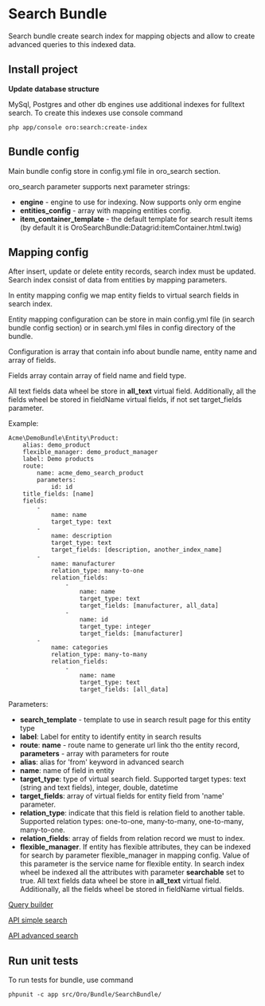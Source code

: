Search Bundle
========================

Search bundle create search index for mapping objects and allow to create advanced queries to this indexed data.

Install project
----------------------------------

**Update database structure**

MySql, Postgres and other db engines use additional indexes for fulltext search. To create this indexes use console command

    php app/console oro:search:create-index

Bundle config
----------------------------------

Main bundle config store in config.yml file in oro_search section.

oro_search parameter supports next parameter strings:

- **engine** - engine to use for indexing. Now supports only orm engine
- **entities_config** - array with mapping entities config.
- **item_container_template** - the default template for search result items (by default it is OroSearchBundle:Datagrid:itemContainer.html.twig)

Mapping config
----------------------------------

After insert, update or delete entity records, search index must be updated. Search index consist of data from entities by mapping parameters.

In entity mapping config we map entity fields to virtual search fields in search index.

Entity mapping configuration can be store in main config.yml file (in search bundle config section) or in search.yml files in config directory of the bundle.

Configuration is array that contain info about bundle name, entity name and array of fields.

Fields array contain array of field name and field type.

All text fields data wheel be store in **all_text** virtual field. Additionally, all the fields wheel be stored in fieldName virtual fields, if not set target_fields parameter.

Example:

    Acme\DemoBundle\Entity\Product:
        alias: demo_product
        flexible_manager: demo_product_manager
        label: Demo products
        route:
            name: acme_demo_search_product
            parameters:
                id: id
        title_fields: [name]
        fields:
            -
                name: name
                target_type: text
            -
                name: description
                target_type: text
                target_fields: [description, another_index_name]
            -
                name: manufacturer
                relation_type: many-to-one
                relation_fields:
                    -
                        name: name
                        target_type: text
                        target_fields: [manufacturer, all_data]
                    -
                        name: id
                        target_type: integer
                        target_fields: [manufacturer]
            -
                name: categories
                relation_type: many-to-many
                relation_fields:
                    -
                        name: name
                        target_type: text
                        target_fields: [all_data]


Parameters:

- **search_template** - template to use in search result page for this entity type
- **label**: Label for entity to identify entity in search results
- **route**: **name** - route name to generate url link tho the entity record, **parameters** - array with parameters for route
- **alias**: alias for 'from' keyword in advanced search
- **name**: name of field in entity
- **target_type**: type of virtual search field. Supported target types: text (string and text fields), integer, double, datetime
- **target_fields**: array of virtual fields for entity field from 'name' parameter.
- **relation_type**: indicate that this field is relation field to another table. Supported relation types: one-to-one, many-to-many, one-to-many, many-to-one.
- **relation_fields**: array of fields from relation record we must to index.
- **flexible_manager**. If entity has flexible attributes, they can be indexed for search by parameter flexible_manager in mapping config. Value of this parameter
is the service name for flexible entity. In search index wheel be indexed all the attributes with parameter **searchable** set to true. All text fields data wheel
be store in **all_text** virtual field. Additionally, all the fields wheel be stored in fieldName virtual fields.

[Query builder](Resources/doc/query_builder.md)

[API simple search](Resources/doc/simple_search.md)

[API advanced search](Resources/doc/advanced_search.md)


Run unit tests
----------------------------------

To run tests for bundle, use command

    phpunit -c app src/Oro/Bundle/SearchBundle/
